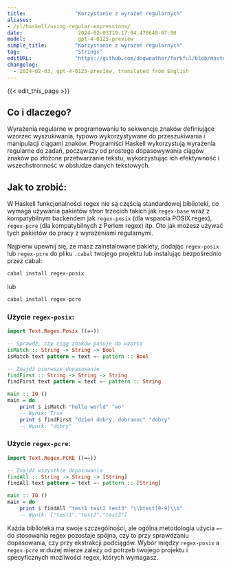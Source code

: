 ```yaml
---
title:                "Korzystanie z wyrażeń regularnych"
aliases:
- /pl/haskell/using-regular-expressions/
date:                  2024-02-03T19:17:04.476648-07:00
model:                 gpt-4-0125-preview
simple_title:         "Korzystanie z wyrażeń regularnych"
tag:                  "Strings"
editURL:              "https://github.com/dogweather/forkful/blob/master/content/pl/haskell/using-regular-expressions.md"
changelog:
  - 2024-02-03, gpt-4-0125-preview, translated from English
---
```


{{< edit_this_page >}}

## Co i dlaczego?
Wyrażenia regularne w programowaniu to sekwencje znaków definiujące wzorzec wyszukiwania, typowo wykorzystywane do przeszukiwania i manipulacji ciągami znaków. Programiści Haskell wykorzystują wyrażenia regularne do zadań, począwszy od prostego dopasowywania ciągów znaków po złożone przetwarzanie tekstu, wykorzystując ich efektywność i wszechstronność w obsłudze danych tekstowych.

## Jak to zrobić:
W Haskell funkcjonalności regex nie są częścią standardowej biblioteki, co wymaga używania pakietów stron trzecich takich jak `regex-base` wraz z kompatybilnym backendem jak `regex-posix` (dla wsparcia POSIX regex), `regex-pcre` (dla kompatybilnych z Perlem regex) itp. Oto jak możesz używać tych pakietów do pracy z wyrażeniami regularnymi.

Najpierw upewnij się, że masz zainstalowane pakiety, dodając `regex-posix` lub `regex-pcre` do pliku `.cabal` twojego projektu lub instalując bezpośrednio przez cabal:

```bash
cabal install regex-posix
```
lub
```bash
cabal install regex-pcre
```

### Użycie `regex-posix`:

```haskell
import Text.Regex.Posix ((=~))

-- Sprawdź, czy ciąg znaków pasuje do wzorca
isMatch :: String -> String -> Bool
isMatch text pattern = text =~ pattern :: Bool

-- Znajdź pierwsze dopasowanie
findFirst :: String -> String -> String
findFirst text pattern = text =~ pattern :: String

main :: IO ()
main = do
    print $ isMatch "hello world" "wo"
    -- Wynik: True
    print $ findFirst "dzień dobry, dobranoc" "dobry"
    -- Wynik: "dobry"
```

### Użycie `regex-pcre`:

```haskell
import Text.Regex.PCRE ((=~))

-- Znajdź wszystkie dopasowania
findAll :: String -> String -> [String]
findAll text pattern = text =~ pattern :: [String]

main :: IO ()
main = do
    print $ findAll "test1 test2 test3" "\\btest[0-9]\\b"
    -- Wynik: ["test1","test2","test3"]
```

Każda biblioteka ma swoje szczególności, ale ogólna metodologia użycia `=~` do stosowania regex pozostaje spójna, czy to przy sprawdzaniu dopasowania, czy przy ekstrakcji podciągów. Wybór między `regex-posix` a `regex-pcre` w dużej mierze zależy od potrzeb twojego projektu i specyficznych możliwości regex, których wymagasz.
